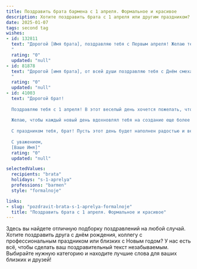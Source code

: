 ```yaml
---
title: Поздравить брата бармена с 1 апреля. Формальное и красивое
description: Хотите поздравить брата с 1 апреля или другим праздником? Наш ИИ создаст незабываемое поздравление, а вы обязательно выделитесь среди других.  
date: 2025-01-07
tags: second tag
wishes:
- id: 132811
  text: "Дорогой [Имя брата], поздравляю тебя с Первым апреля! Желаю тебе в этот день, и во все последующие,  ярких моментов,  профессиональных успехов в твоей работе бармена и  неиссякаемого потока позитивных эмоций. Пусть твоя жизнь будет такой же искристой и незабываемой, как лучшие коктейли, которые ты создаёшь. С праздником!
  "
  rating: "0"
  updated: "null"
- id: 81878
  text: "Дорогой [имя брата], от всей души поздравляю тебя с Днём смеха! Желаю тебе ярких моментов, искрометных шуток и позитива в этот праздничный день. Пусть твоя работа бармена приносит тебе не только удовольствие, но и множество новых знакомств и радостных встреч. Здоровья, счастья и  успехов во всех начинаниях!
  "
  rating: "0"
  updated: "null"
- id: 41003
  text: "Дорогой брат!
  
  Поздравляю тебя с 1 апреля! В этот веселый день хочется пожелать, чтобы твоя жизнь была полна ярких моментов, как любимые коктейли, которые ты творишь с душой. Пусть твое искусство бармена приносит радость не только тебе, но и всем, кто разделяет с тобой радостные мгновения за барной стойкой.
  
  Желаю, чтобы каждый новый день вдохновлял тебя на создание еще более удивительных и оригинальных напитков, а также дарил множество приятных сюрпризов. Пусть смех и улыбки окружают тебя, а твое сердце всегда остается полным тепла и счастья.
  
  С праздником тебя, брат! Пусть этот день будет наполнен радостью и весельем!
  
  С уважением,
  [Ваше Имя]"
  rating: "0"
  updated: "null"

selectedValues:
  recipients: "brata"
  holidays: "s-1-aprelya"
  professions: "barmen"
  style: "formalnoje"

links:
- slug: "pozdravit-brata-s-1-aprelya-formalnoje"
  title: "Поздравить брата с 1 апреля. Формальное и красивое"
---
```


Здесь вы найдете отличную подборку поздравлений на любой случай.
Хотите поздравить друга с днём рождения, коллегу с профессиональным праздником или близких с Новым годом? У нас есть всё, чтобы сделать ваш поздравительный текст незабываемым. Выбирайте нужную категорию и находите лучшие слова для ваших близких и друзей!
